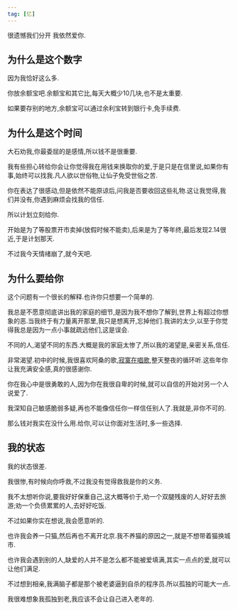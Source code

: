 ```yaml
---
tag: [忆]
---
```

很遗憾我们分开 我依然爱你.
<!--more-->

## 为什么是这个数字
因为我恰好这么多.

你放余额宝吧.余额宝和其它比,每天大概少10几块,也不是太重要.

如果要存别的地方,余额宝可以通过余利宝转到银行卡,免手续费.
## 为什么是这个时间
大石劝我,你最委屈的是感情,所以钱不是很重要.

我有些担心转给你会让你觉得我在用钱来换取你的爱,于是只是在信里说,如果你有事,始终可以找我.凡人欲以世俗物,让仙子免受世俗之苦.

你在表达了很感动,但是依然不能原谅后,问我是否要收回这些礼物.这让我觉得,我们并没有,你遇到麻烦会找我的信任.

所以计划立刻给你.

开始是为了等股票开市卖掉(放假时候不能卖),后来是为了等年终,最后发现2.14很近,于是计划那天.

不过我今天情绪崩了,就今天吧.
## 为什么要给你
这个问题有一个很长的解释.也许你只想要一个简单的.

我总是不愿意彻底讲出我的家庭的细节,是因为我不想你了解到,世界上有超过你想象的恶.当我终于有力量离开那里,我只是想离开,忘掉他们.我讲的太少,以至于你觉得我总是因为一点小事就疏远他们,这是误会.

不同的人,渴望不同的东西.大概是我的家庭太惨了,所以我的渴望是,亲密关系,信任.

非常渴望.初中的时候,我很喜欢阿桑的歌,[寂寞在唱歌](https://music.163.com/#/song?id=205267),整天整夜的循环听.这些年你让我充满安全感,真的很感谢你.

你在我心中是很勇敢的人,因为你在我很自卑的时候,就可以自信的开始对另一个人说爱了.

我深知自己敏感脆弱多疑,再也不能像信任你一样信任别人了.我就是,非你不可的.

那么钱对我实在没什么用.给你,可以让你面对生活时,多一些选择.

## 我的状态
我的状态很差.

我很惨,有时候向你呼救,不过我没有觉得救我是你的义务.

我不太想听你说,要我好好保重自己,这大概等价于,劝一个双腿残废的人,好好去旅游;劝一个负债累累的人,去好好吃饭.

不过如果你实在想说,我会愿意听的.

也许我会养一只猫,然后再也不离开北京.我不养猫的原因之一,就是不想带着猫换城市.

也许我会遇到别的人,缺爱的人并不是怎么都不能被爱填满,其实一点点的爱,就可以让他们满足.

不过想到相亲,我满脑子都是那个被老婆逼到自杀的程序员.所以孤独的可能大一点.

我很难想象我孤独到老,我应该不会让自己进入老年的.